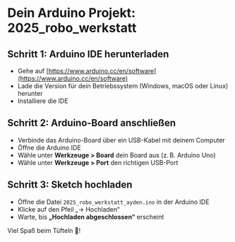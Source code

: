 # Dein Arduino Projekt: 2025_robo_werkstatt

## Schritt 1: Arduino IDE herunterladen

- Gehe auf [https://www.arduino.cc/en/software](https://www.arduino.cc/en/software)
- Lade die Version für dein Betriebssystem (Windows, macOS oder Linux) herunter
- Installiere die IDE

## Schritt 2: Arduino-Board anschließen

- Verbinde das Arduino-Board über ein USB-Kabel mit deinem Computer
- Öffne die Arduino IDE
- Wähle unter **Werkzeuge > Board** dein Board aus (z. B. Arduino Uno)
- Wähle unter **Werkzeuge > Port** den richtigen USB-Port

## Schritt 3: Sketch hochladen

- Öffne die Datei `2025_robo_werkstatt_ayden.ino` in der Arduino IDE
- Klicke auf den Pfeil „→ Hochladen“
- Warte, bis **„Hochladen abgeschlossen“** erscheint

Viel Spaß beim Tüfteln 🤖!
